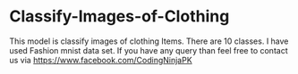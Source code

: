 # Classify-Images-of-Clothing
This model is classify images of clothing Items. There are 10 classes. 
I have used Fashion mnist data set.
If you have any query than feel free to contact us via https://www.facebook.com/CodingNinjaPK
